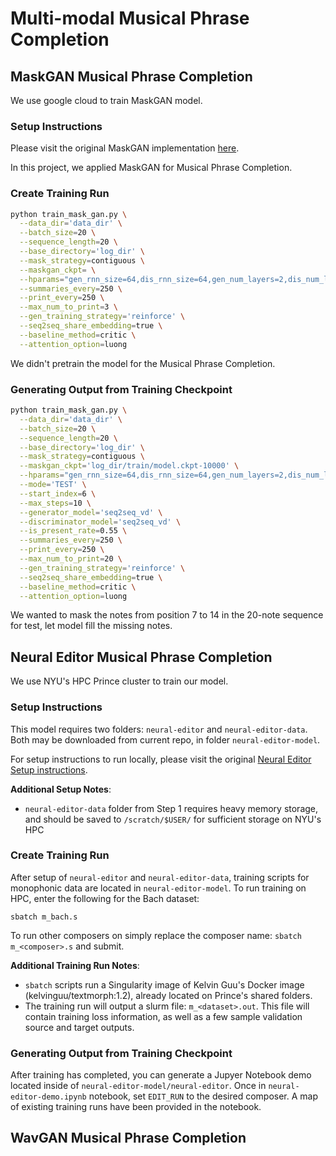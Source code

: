 # Multi-modal Musical Phrase Completion

## MaskGAN Musical Phrase Completion
We use google cloud to train MaskGAN model.

### Setup Instructions

Please visit the original MaskGAN implementation [here](https://github.com/tensorflow/models/tree/master/research/maskgan).

In this project, we applied MaskGAN for Musical Phrase Completion.

### Create Training Run
```bash
python train_mask_gan.py \
  --data_dir='data_dir' \
  --batch_size=20 \
  --sequence_length=20 \
  --base_directory='log_dir' \
  --mask_strategy=contiguous \
  --maskgan_ckpt= \
  --hparams="gen_rnn_size=64,dis_rnn_size=64,gen_num_layers=2,dis_num_layers=2,gen_learning_rate=0.00038877,gen_learning_rate_decay=1.0,gen_full_learning_rate_steps=120000,gen_vd_keep_prob=0.33971,rl_discount_rate=0.89072,dis_learning_rate=5e-4,baseline_decay=0.99,dis_train_iterations=2,dis_pretrain_learning_rate=0.005,critic_learning_rate=5.1761e-7,dis_vd_keep_prob=0.71940" --mode='TRAIN' --max_steps=30000 --generator_model='seq2seq_vd' --discriminator_model='seq2seq_vd' --is_present_rate=0.55 \
  --summaries_every=250 \
  --print_every=250 \
  --max_num_to_print=3 \
  --gen_training_strategy='reinforce' \
  --seq2seq_share_embedding=true \
  --baseline_method=critic \
  --attention_option=luong
```

We didn't pretrain the model for the Musical Phrase Completion.

### Generating Output from Training Checkpoint
```bash
python train_mask_gan.py \
  --data_dir='data_dir' \
  --batch_size=20 \
  --sequence_length=20 \
  --base_directory='log_dir' \
  --mask_strategy=contiguous \
  --maskgan_ckpt='log_dir/train/model.ckpt-10000' \
  --hparams="gen_rnn_size=64,dis_rnn_size=64,gen_num_layers=2,dis_num_layers=2,gen_learning_rate=0.000038877,gen_learning_rate_decay=1.0,gen_full_learning_rate_steps=2000000,gen_vd_keep_prob=0.33971,rl_discount_rate=0.89072,dis_learning_rate=5e-4,baseline_decay=0.99,dis_train_iterations=2,dis_pretrain_learning_rate=0.005,critic_learning_rate=5.1761e-7,dis_vd_keep_prob=0.71940" \
  --mode='TEST' \
  --start_index=6 \
  --max_steps=10 \
  --generator_model='seq2seq_vd' \
  --discriminator_model='seq2seq_vd' \
  --is_present_rate=0.55 \
  --summaries_every=250 \
  --print_every=250 \
  --max_num_to_print=20 \
  --gen_training_strategy='reinforce' \
  --seq2seq_share_embedding=true \
  --baseline_method=critic \
  --attention_option=luong
```

We wanted to mask the notes from position 7 to 14 in the 20-note sequence for test, let model fill the missing notes.

## Neural Editor Musical Phrase Completion
We use NYU's HPC Prince cluster to train our model.

### Setup Instructions

This model requires two folders: `neural-editor` and `neural-editor-data`. Both may be downloaded from current repo, in folder `neural-editor-model`.

For setup instructions to run locally, please visit the original [Neural Editor Setup instructions](https://github.com/kelvinguu/neural-editor/tree/readme).

**Additional Setup Notes**:
- `neural-editor-data` folder from Step 1 requires heavy memory storage, and should be saved to `/scratch/$USER/` for sufficient storage on NYU's HPC


### Create Training Run

After setup of `neural-editor` and `neural-editor-data`, training scripts for monophonic data are located in `neural-editor-model`. To run training on HPC, enter the following for the Bach dataset:

```
sbatch m_bach.s
```
To run other composers on simply replace the composer name: `sbatch m_<composer>.s` and submit.

**Additional Training Run Notes**:
- `sbatch` scripts run a Singularity image of Kelvin Guu's Docker image (kelvinguu/textmorph:1.2), already located on Prince's shared folders. 
- The training run will output a slurm file: `m_<dataset>.out`. This file will contain training loss information, as well as a few sample validation source and target outputs.


### Generating Output from Training Checkpoint

After training has completed, you can generate a Jupyer Notebook demo located inside of `neural-editor-model/neural-editor`. Once in `neural-editor-demo.ipynb` notebook, set `EDIT_RUN` to the desired composer. A map of existing training runs have been provided in the notebook.



## WavGAN Musical Phrase Completion
